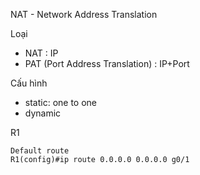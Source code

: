 NAT - Network Address Translation

Loại
- NAT : IP
- PAT (Port Address Translation) : IP+Port

Cấu hình
- static: one to one
- dynamic 


R1
```
Default route
R1(config)#ip route 0.0.0.0 0.0.0.0 g0/1
```
